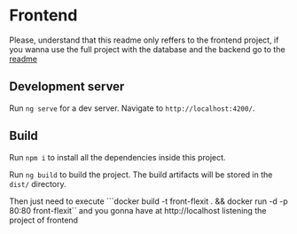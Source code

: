 # Frontend

Please, understand that this readme only reffers to the frontend project, if you wanna use the full project with the database and the backend
go to the [readme](https://github.com/mmonteiroc/Flexit-technical-test/blob/master/README.md)


## Development server

Run `ng serve` for a dev server. Navigate to `http://localhost:4200/`. 

## Build
Run ``npm i`` to install all the dependencies inside this project.

Run `ng build` to build the project. The build artifacts will be stored in the `dist/` directory. 

Then just need to execute ```docker build -t front-flexit .  &&  docker run -d -p 80:80 front-flexit`` and you gonna have at http://localhost listening the project of frontend

